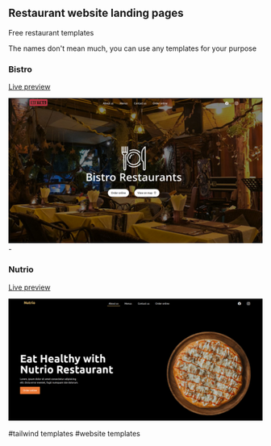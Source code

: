 ## Restaurant website landing pages

Free restaurant templates

The names don't mean much, you can use any templates for your purpose

### Bistro

[Live preview](https://bistro-rest.netlify.app/)

![restaurant landing page](./screenshots/bistro.png) - 


### Nutrio

[Live preview](https://nutrio-rest.netlify.app/)

![restaurant landing page](./screenshots/nutrio.png) 




#tailwind templates #website templates